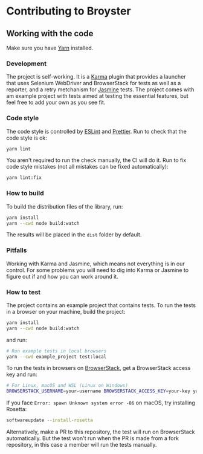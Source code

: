 # Contributing to Broyster

## Working with the code

Make sure you have [Yarn](https://yarnpkg.com) installed.

### Development

The project is self-working.
It is a [Karma](https://karma-runner.github.io) plugin that provides a launcher that uses Selenium WebDriver and BrowserStack for tests as well as a reporter, and a retry metchanism for [Jasmine](https://jasmine.github.io) tests.
The project comes with am example project with tests aimed at testing the essential features, but feel free to add your own as you see fit.

### Code style

The code style is controlled by [ESLint](https://eslint.org) and [Prettier](https://prettier.io).
Run to check that the code style is ok:

```bash
yarn lint
```

You aren't required to run the check manually, the CI will do it.
Run to fix code style mistakes (not all mistakes can be fixed automatically):

```bash
yarn lint:fix
```

### How to build

To build the distribution files of the library, run:

```bash
yarn install
yarn --cwd node build:watch
```

The results will be placed in the `dist` folder by default.

### Pitfalls

Working with Karma and Jasmine, which means not everything is in our control.
For some problems you will need to dig into Karma or Jasmine to figure out if and how you can work around it.

### How to test

The project contains an example project that contains tests.
To run the tests in a browser on your machine, build the project:

```bash
yarn install
yarn --cwd node build:watch
```

and run:

```bash
# Run example tests in local browsers
yarn --cwd example_project test:local
```

To run the tests in browsers on [BrowserStack](https://www.browserstack.com), get a BrowserStack access key and run:

```bash
# For Linux, macOS and WSL (Linux on Windows)
BROWSERSTACK_USERNAME=your-username BROWSERSTACK_ACCESS_KEY=your-key yarn --cwd example_project test:browserstack
```

If you face `Error: spawn Unknown system error -86` on macOS, try installing Rosetta:

```bash
softwareupdate --install-rosetta
```

Alternatively, make a PR to this repository, the test will run on BrowserStack automatically.
But the test won't run when the PR is made from a fork repository, in this case a member will run the tests manually.
